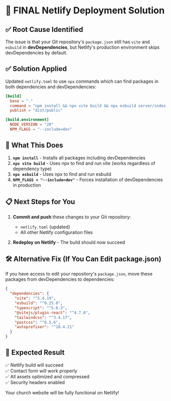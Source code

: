 # 🚀 FINAL Netlify Deployment Solution

## ✅ Root Cause Identified
The issue is that your Git repository's `package.json` still has `vite` and `esbuild` in **devDependencies**, but Netlify's production environment skips devDependencies by default.

## ✅ Solution Applied
Updated `netlify.toml` to use `npx` commands which can find packages in both dependencies and devDependencies:

```toml
[build]
  base = "."
  command = "npm install && npx vite build && npx esbuild server/index.ts --platform=node --packages=external --bundle --format=esm --outdir=dist"
  publish = "dist/public"

[build.environment]
  NODE_VERSION = "20"
  NPM_FLAGS = "--include=dev"
```

## 🔧 What This Does
1. **`npm install`** - Installs all packages including devDependencies
2. **`npx vite build`** - Uses npx to find and run vite (works regardless of dependency type)
3. **`npx esbuild`** - Uses npx to find and run esbuild 
4. **`NPM_FLAGS = "--include=dev"`** - Forces installation of devDependencies in production

## 📋 Next Steps for You
1. **Commit and push** these changes to your Git repository:
   - `netlify.toml` (updated)
   - All other Netlify configuration files

2. **Redeploy on Netlify** - The build should now succeed

## 🛠️ Alternative Fix (If You Can Edit package.json)
If you have access to edit your repository's `package.json`, move these packages from devDependencies to dependencies:
```json
{
  "dependencies": {
    "vite": "^5.4.19",
    "esbuild": "^0.25.0", 
    "typescript": "^5.6.3",
    "@vitejs/plugin-react": "^4.7.0",
    "tailwindcss": "^3.4.17",
    "postcss": "^8.5.6",
    "autoprefixer": "^10.4.21"
  }
}
```

## 🎯 Expected Result
✅ Netlify build will succeed  
✅ Contact form will work properly  
✅ All assets optimized and compressed  
✅ Security headers enabled  

Your church website will be fully functional on Netlify!